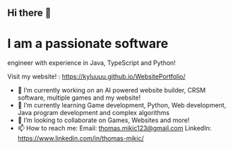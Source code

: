 ## Hi there 👋

# I am a passionate software
engineer with experience in Java, TypeScript and Python!

Visit my website! : https://kyluuuu.github.io/WebsitePortfolio/


- 🔭 I’m currently working on an AI powered website builder, CRSM software, multiple games and my website!
- 🌱 I’m currently learning Game development, Python, Web development, Java program development and complex algorithms
- 👯 I’m looking to collaborate on Games, Websites and more!
- 📫 How to reach me: Email: thomas.mikic123@gmail.com LinkedIn: https://www.linkedin.com/in/thomas-mikic/
